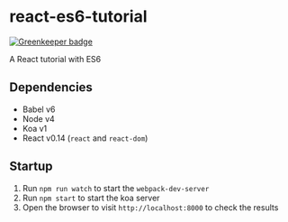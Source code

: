 # react-es6-tutorial

[![Greenkeeper badge](https://badges.greenkeeper.io/zanjs/react-es6-tutorial.svg)](https://greenkeeper.io/)

A React tutorial with ES6

## Dependencies

- Babel v6
- Node v4
- Koa v1
- React v0.14 (`react` and `react-dom`)

## Startup

1. Run `npm run watch` to start the `webpack-dev-server`
2. Run `npm start` to start the koa server
3. Open the browser to visit `http://localhost:8000` to check the results